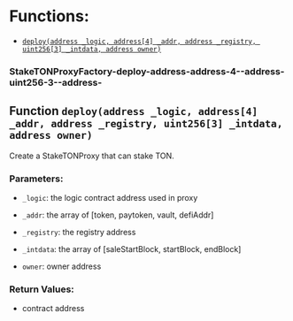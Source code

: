 # Functions:

- [`deploy(address _logic, address[4] _addr, address _registry, uint256[3] _intdata, address owner)`](#StakeTONProxyFactory-deploy-address-address-4--address-uint256-3--address-)

### StakeTONProxyFactory-deploy-address-address-4--address-uint256-3--address-

## Function `deploy(address _logic, address[4] _addr, address _registry, uint256[3] _intdata, address owner)`

Create a StakeTONProxy that can stake TON.

### Parameters:

- `_logic`: the logic contract address used in proxy

- `_addr`: the array of [token, paytoken, vault, defiAddr]

- `_registry`: the registry address

- `_intdata`: the array of [saleStartBlock, startBlock, endBlock]

- `owner`:  owner address

### Return Values:

- contract address
